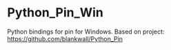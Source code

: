 # Python_Pin_Win
Python bindings for pin for Windows.
Based on project: https://github.com/blankwall/Python_Pin
